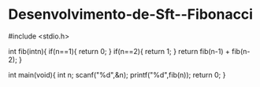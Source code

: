 # Desenvolvimento-de-Sft--Fibonacci
#include <stdio.h>

int fib(intn){
    if(n==1){
        return 0;
    }
    if(n==2){
        return 1;
    }
    return fib(n-1) + fib(n-2);
}   

int main(void){
    int n;
    scanf("%d",&n);
    printf("%d",fib(n));
    return 0;
}
